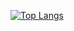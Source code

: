 [![Top Langs](https://github-readme-stats.vercel.app/api/top-langs/?username=osteensco&theme=tokyonight&hide=jupyter+notebook&layout=compact)](https://github.com/anuraghazra/github-readme-stats)
